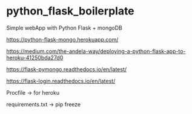 # python_flask_boilerplate
Simple webApp with Python Flask + mongoDB

https://python-flask-mongo.herokuapp.com/

https://medium.com/the-andela-way/deploying-a-python-flask-app-to-heroku-41250bda27d0

https://flask-pymongo.readthedocs.io/en/latest/

https://flask-login.readthedocs.io/en/latest/

Procfile -> for heroku

requirements.txt -> pip freeze
